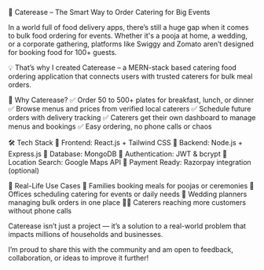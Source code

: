 🚀 Caterease – The Smart Way to Order Catering for Big Events

In a world full of food delivery apps, there’s still a huge gap when it comes to bulk food ordering for events. Whether it's a pooja at home, a wedding, or a corporate gathering, platforms like Swiggy and Zomato aren’t designed for booking food for 100+ guests.

💡 That’s why I created Caterease – a MERN-stack based catering food ordering application that connects users with trusted caterers for bulk meal orders.

🌟 Why Caterease?
✅ Order 50 to 500+ plates for breakfast, lunch, or dinner
✅ Browse menus and prices from verified local caterers
✅ Schedule future orders with delivery tracking
✅ Caterers get their own dashboard to manage menus and bookings
✅ Easy ordering, no phone calls or chaos

🛠️ Tech Stack
🔹 Frontend: React.js + Tailwind CSS
🔹 Backend: Node.js + Express.js
🔹 Database: MongoDB
🔹 Authentication: JWT & bcrypt
🔹 Location Search: Google Maps API
🔹 Payment Ready: Razorpay integration (optional)

🎯 Real-Life Use Cases
🏡 Families booking meals for poojas or ceremonies
🏢 Offices scheduling catering for events or daily needs
💍 Wedding planners managing bulk orders in one place
👨‍🍳 Caterers reaching more customers without phone calls

Caterease isn’t just a project — it’s a solution to a real-world problem that impacts millions of households and businesses.

I’m proud to share this with the community and am open to feedback, collaboration, or ideas to improve it further!
